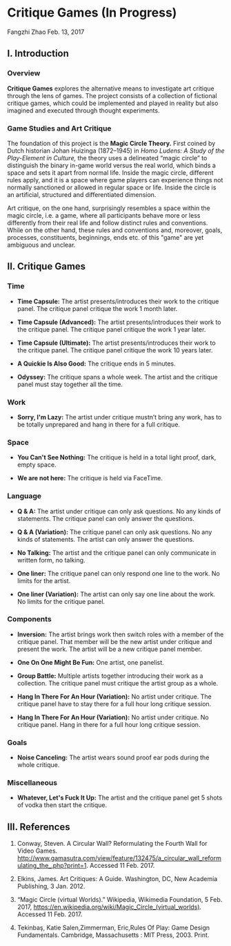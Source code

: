 # Critique Games (In Progress)Fangzhi ZhaoFeb. 13, 2017## I. Introduction ### Overview**Critique Games** explores the alternative means to investigate art critique through the lens of games. The project consists of a collection of fictional critique games, which could be implemented and played in reality but also imagined and executed through thought experiments.### Game Studies and Art CritiqueThe foundation of this project is the **Magic Circle Theory.** First coined by Dutch historian Johan Huizinga (1872–1945) in *Homo Ludens: A Study of the Play-Element in Culture,* the theory uses a delineated “magic circle” to distinguish the binary in-game world versus the real world, which binds a space and sets it apart from normal life. Inside the magic circle, different rules apply, and it is a space where game players can experience things not normally sanctioned or allowed in regular space or life. Inside the circle is an artificial, structured and differentiated dimension.Art critique, on the one hand, surprisingly resembles a space within the magic circle, i.e. a game, where all participants behave more or less differently from their real life and follow distinct rules and conventions. While on the other hand, these rules and conventions and, moreover, goals, processes, constituents, beginnings, ends etc. of this "game" are yet ambiguous and unclear. ## II. Critique Games### Time- **Time Capsule:** The artist presents/introduces their work to the critique panel. The critique panel critique the work 1 month later.- **Time Capsule (Advanced):** The artist presents/introduces their work to the critique panel. The critique panel critique the work 1 year later.- **Time Capsule (Ultimate):** The artist presents/introduces their work to the critique panel. The critique panel critique the work 10 years later.- **A Quickie Is Also Good:** The critique ends in 5 minutes.- **Odyssey:** The critique spans a whole week. The artist and the critique panel must stay together all the time.### Work- **Sorry, I'm Lazy:** The artist under critique mustn’t bring any work, has to be totally unprepared and hang in there for a full critique. ### Space- **You Can't See Nothing:** The critique is held in a total light proof, dark, empty space.- **We are not here:** The critique is held via FaceTime. ### Language- **Q & A:** The artist under critique can only ask questions. No any kinds of statements. The critique panel can only answer the questions.- **Q & A (Variation):** The critique panel can only ask questions. No any kinds of statements. The artist can only answer the questions.- **No Talking:** The artist and the critique panel can only communicate in written form, no talking.- **One liner:** The critique panel can only respond one line to the work. No limits for the artist.- **One liner (Variation):** The artist can only say one line about the work. No limits for the critique panel.### Components- **Inversion:** The artist brings work then switch roles with a member of the critique panel. That member will be the new artist under critique and present the work. The artist will be a new critique panel member.- **One On One Might Be Fun:** One artist, one panelist. - **Group Battle:** Multiple artists together introducing their work as a collection. The critique panel must critique the artist group as a whole.- **Hang In There For An Hour (Variation):** No artist under critique. The critique panel have to stay there for a full hour long critique session.- **Hang In There For An Hour (Variation):** No artist under critique. No critique panel. Hang in there for a full hour long critique session.### Goals- **Noise Canceling:** The artist wears sound proof ear pods during the whole critique.### Miscellaneous- **Whatever, Let's Fuck It Up:** The artist and the critique panel get 5 shots of vodka then start the critique.## III. References1. Conway, Steven. A Circular Wall? Reformulating the Fourth Wall for Video Games. http://www.gamasutra.com/view/feature/132475/a_circular_wall_reformulating_the_.php?print=1. Accessed 11 Feb. 2017.2. Elkins, James. Art Critiques: A Guide. Washington, DC, New Academia Publishing, 3 Jan. 2012. 3. “Magic Circle (virtual Worlds).” Wikipedia, Wikimedia Foundation, 5 Feb. 2017, https://en.wikipedia.org/wiki/Magic_Circle_(virtual_worlds). Accessed 11 Feb. 2017.4. Tekinbaş, Katie Salen,Zimmerman, Eric,Rules Of Play: Game Design Fundamentals. Cambridge, Massachusetts : MIT Press, 2003. Print.